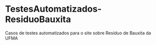 # TestesAutomatizados-ResiduoBauxita
 Casos de testes automatizados para o site sobre Resíduo de Bauxita da UFMA
